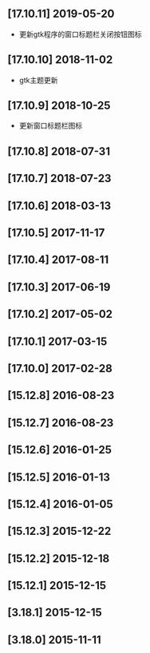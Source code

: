 ## [17.10.11] 2019-05-20

*  更新gtk程序的窗口标题栏关闭按钮图标

## [17.10.10] 2018-11-02

*  gtk主题更新

## [17.10.9] 2018-10-25

*  更新窗口标题栏图标

## [17.10.8] 2018-07-31


## [17.10.7] 2018-07-23


## [17.10.6] 2018-03-13


## [17.10.5] 2017-11-17


## [17.10.4] 2017-08-11


## [17.10.3] 2017-06-19


## [17.10.2] 2017-05-02


## [17.10.1] 2017-03-15


## [17.10.0] 2017-02-28


## [15.12.8] 2016-08-23


## [15.12.7] 2016-08-23


## [15.12.6] 2016-01-25


## [15.12.5] 2016-01-13


## [15.12.4] 2016-01-05


## [15.12.3] 2015-12-22


## [15.12.2] 2015-12-18


## [15.12.1] 2015-12-15


## [3.18.1] 2015-12-15


## [3.18.0] 2015-11-11


